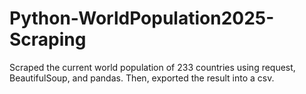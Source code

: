 # Python-WorldPopulation2025-Scraping
Scraped the current world population of 233 countries using request, BeautifulSoup, and pandas. Then, exported the result into a csv.
